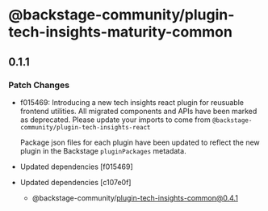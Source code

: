 # @backstage-community/plugin-tech-insights-maturity-common

## 0.1.1

### Patch Changes

- f015469: Introducing a new tech insights react plugin for reusuable frontend utilities. All migrated components and APIs have been marked as deprecated. Please update your imports to come from `@backstage-community/plugin-tech-insights-react`

  Package json files for each plugin have been updated to reflect the new plugin in the Backstage `pluginPackages` metadata.

- Updated dependencies [f015469]
- Updated dependencies [c107e0f]
  - @backstage-community/plugin-tech-insights-common@0.4.1
